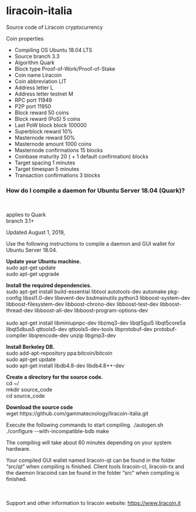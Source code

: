 # liracoin-italia
Source code of Liracoin cryptocurrency

Coin properties<br>
<ul>
  <li>Compiling OS 	Ubuntu 18.04 LTS</li>
  <li>Source branch 3.3</li>
  <li>Algorithm Quark</li>
  <li>Block type 	Proof-of-Work/Proof-of-Stake</li>
    <li>Coin name 	Liracoin</li>
    <li>Coin abbreviation 	LIT</li>
    <li>Address letter 	L</li>
    <li>Address letter testnet 	M</li>
    <li>RPC port 	11949</li>
    <li>P2P port 	11950</li>
    <li>Block reward 	50 coins</li>
    <li>Block reward (PoS) 	5 coins</li>
    <li>Last PoW block 	block 100000</li>
    <li>Superblock reward 	10%</li>
    <li>Masternode reward 	50%</li>
    <li>Masternode amount 	1000 coins</li>
    <li>Masternode confirmations 	15 blocks</li>
    <li>Coinbase maturity 	20 ( + 1 default confirmation) blocks</li>
    <li>Target spacing 	1 minutes</li>
    <li>Target timespan 	5 minutes</li>
    <li>Transaction confirmations 	3 blocks</li>
</ul>


<h3>How do I compile a daemon for Ubuntu Server 18.04 (Quark)?</h3><br>

applies to Quark<br>
branch 3.1+         <br>

<p>Updated August 1, 2019, </p>

<p>Use the following instructions to compile a daemon and GUI wallet for Ubuntu Server 18.04.</p>

<p>
<b>Update your Ubuntu machine.</b><br>
sudo apt-get update<br>
sudo apt-get upgrade<br>
</p>

<p>
<b>Install the required dependencies.</b><br>
sudo apt-get install build-essential libtool autotools-dev automake pkg-config libssl1.0-dev libevent-dev bsdmainutils python3 libboost-system-dev libboost-filesystem-dev libboost-chrono-dev libboost-test-dev libboost-thread-dev libboost-all-dev libboost-program-options-dev<br><br>
sudo apt-get install libminiupnpc-dev libzmq3-dev libqt5gui5 libqt5core5a libqt5dbus5 qttools5-dev qttools5-dev-tools libprotobuf-dev protobuf-compiler libqrencode-dev unzip libgmp3-dev<br>
</p>
<p><b>
Install Berkeley DB.</b><br>
sudo add-apt-repository ppa:bitcoin/bitcoin<br>
sudo apt-get update<br>
sudo apt-get install libdb4.8-dev libdb4.8++-dev<br>
</p>

<p><b>
Create a directory for the source code.</b><br>
cd ~/<br>
mkdir source_code<br>
cd source_code<br>
</p>

<p><b>
Download the source code</b> <br>
wget https://github.com/gammatecnology/liracoin-italia.git<br>
</p>

<p>
Execute the following commands to start compiling.
./autogen.sh
./configure --with-incompatible-bdb
make
</p>

<p>The compiling will take about 60 minutes depending on your system hardware.</p>

<p>
Your compiled GUI wallet named liracoin-qt can be found in the folder “src/qt” when compiling is finished.
Client tools liracoin-cl, liracoin-tx and the daemon liracoind can be found in the folder “src” when compiling is finished.
</p>

<br><br>
Support and other information to liracoin website: https://www.liracoin.it

